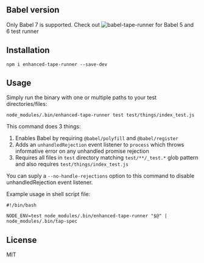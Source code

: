 ## Babel version
Only Babel 7 is supported. Check out ![babel-tape-runner](https://github.com/wavded/babel-tape-runner) for Babel 5 and 6 test runner

## Installation
```
npm i enhanced-tape-runner --save-dev
```

## Usage
Simply run the binary with one or multiple paths to your test directories/files:
```
node_modules/.bin/enhanced-tape-runner test test/things/index_test.js
```
This command does 3 things:
1. Enables Babel by requiring `@babel/polyfill` and `@babel/register`
2. Adds an `unhandledRejection` event listener to `process` which throws informative error on any unhandled promise rejection
3. Requires all files in `test` directory matching `test/**/_test.*` glob pattern and also requires `test/things/index_test.js`

You can suply a `--no-handle-rejections` option to this command to disable unhandledRejection event listener.

Example usage in shell script file:

```
#!/bin/bash

NODE_ENV=test node_modules/.bin/enhanced-tape-runner "$@" | node_modules/.bin/tap-spec
```

## License
MIT
